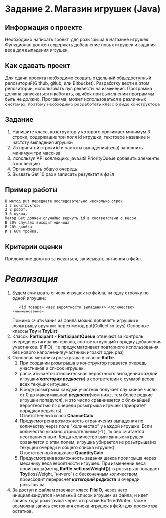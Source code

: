 # Задание 2. Магазин игрушек (Java)
## Информация о проекте
Необходимо написать проект, для розыгрыша в магазине игрушек. Функционал
должен содержать добавление новых игрушек и задания веса для выпадения
игрушек.
## Как сдавать проект
Для сдачи проекта необходимо создать отдельный общедоступный
репозиторий(Github, gitlub, или Bitbucket). Разработку вести в этом
репозитории, использовать пул реквесты на изменения. Программа должна
запускаться и работать, ошибок при выполнении программы быть не должно.
Программа, может использоваться в различных системах, поэтому необходимо
разработать класс в виде конструктора
## Задание
1) Напишите класс, конструктор у которого принимает минимум 3 строки,
   содержащие три поля id игрушки, текстовое название и частоту выпадения
   игрушки
2) Из принятой строки id и частоты выпадения(веса) заполнить минимум три
   массива.
3) Используя API коллекцию: java.util.PriorityQueue добавить элементы в
   коллекцию
4) Организовать общую очередь 
5) Вызвать Get 10 раз и записать результат в
   файл
## Пример работы
    В метод put передаете последовательно несколько строк
    1 2 конструктор;
    2 2 робот;
    3 6 кукла.
    Метод Get должен случайно вернуть id в соответствии с весом.
    В 20% случаях выходит единица
    В 20% двойка
    И в 60% тройка.
## Критерии оценки
Приложение должно запускаться, записывать значения в файл.

# *Реализация*
1. Будем считывать список игрушек из файла, на одну строчку по одной игрушке: 
   ```
      <id товара> <вес вероятности выпадения> <количество> <наименование> 
   ``` 
   Помимо считывания из файла можно добавлять игрушки к розыгрышу вручную через метод put(Collection<toy> toys)
   Основные классы **Toy** и **ToyList**
2. Классы **Participant** и **ParticipantQueue** отвечают за контроль очереди вытягивания призов, соответствующий порядку добавления участников.
   (FIFO). Не предусматривает повторного использования без нового наполнения(участники играют один раз)
3. Основная механика розыгрыша в классе **Raffle**. 
   1. При создании розыгрыша в конструктор подается очередь участников и список игрушек.
   2. рассчитывается относительная вероятность выпадения каждой игрушки(***категория редкости***) в соответствии с суммой весов всех текущих игрушек. 
   3. В ходе розыгрыша каждый участник получает случайное число от 0 до максимальной ***редкости***(чем ниже, тем более редкие игрушки попадутся), 
   и это число сравнивается с ближайшей вероятностью по очереди розыгрыша игрушек (приоритет порядка=редкость).  
   Ответственный класс **ChanceCalc**
   4. Предусмотрена возможность ограничения выпадения по количеству через поле "количество" у каждой игрушки.
   Если количество указано отрицательным(-1 ), то оно считается неограниченным.
   Когда количество выигранных игрушек сравняется с этим полем, игрушка убирается из розыгрыша(из текущей очереди и общего списка игрушек).  
   Ответственный подкласс **QuantityCalc** 
   5. Предусмотрена возможность задания шанса проигрыша через механику веса вероятности игрушек. При изменении веса проигрыша(метод **Raffle.setLossWeight()**),
   в розыгрыш попадает **Toy**(lossWeight, "ничего") с бесконечным количеством, 
   происходит перерасчет ***категорий редкости*** и очереди розыгрыша.
4. За доступ к файлам отвечает класс **FileIO**, через него инициализируется начальный список игрушек из файла, и идет запись хода
розыгрыша через открытый BufferedWriter. Также возможна запись состояния списка игрушек в файл для просмотра остатков.

